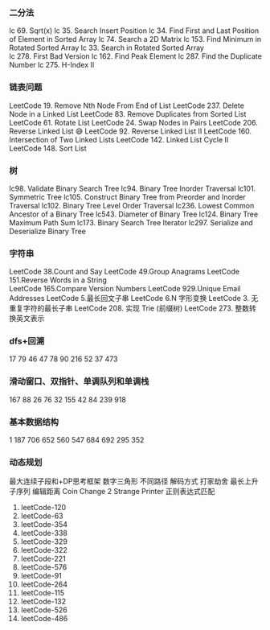 ### 二分法

lc 69. Sqrt(x)
lc 35. Search Insert Position
lc 34. Find First and Last Position of Element in Sorted Array
lc 74. Search a 2D Matrix
lc 153. Find Minimum in Rotated Sorted Array
lc 33. Search in Rotated Sorted Array   
lc 278. First Bad Version 
lc 162. Find Peak Element 
lc 287. Find the Duplicate Number 
lc 275. H-Index II 

### 链表问题

LeetCode 19. Remove Nth Node From End of List
LeetCode 237. Delete Node in a Linked List 
LeetCode 83. Remove Duplicates from Sorted List 
LeetCode 61. Rotate List 
LeetCode 24. Swap Nodes in Pairs 
LeetCode 206. Reverse Linked List 😅
LeetCode 92. Reverse Linked List II 
LeetCode 160. Intersection of Two Linked Lists 
LeetCode 142. Linked List Cycle II 
LeetCode 148. Sort List

### 树

lc98. Validate Binary Search Tree 
lc94. Binary Tree Inorder Traversal 
lc101. Symmetric Tree 
lc105. Construct Binary Tree from Preorder and Inorder Traversal 
lc102. Binary Tree Level Order Traversal 
lc236. Lowest Common Ancestor of a Binary Tree 
lc543. Diameter of Binary Tree 
lc124. Binary Tree Maximum Path Sum 
lc173. Binary Search Tree Iterator 
lc297. Serialize and Deserialize Binary Tree 

### 字符串

LeetCode 38.Count and Say 
LeetCode 49.Group Anagrams 
LeetCode 151.Reverse Words in a String  
LeetCode 165.Compare Version Numbers 
LeetCode 929.Unique Email Addresses 
LeetCode 5.最长回文子串 
LeetCode 6.N 字形变换
LeetCode 3. 无重复字符的最长子串
LeetCode 208. 实现 Trie (前缀树) 
LeetCode 273. 整数转换英文表示 

### dfs+回溯

17
79
46
47
78
90
216
52
37
473

### 滑动窗口、双指针、单调队列和单调栈

167
88
26
76
32
155
42
84
239
918

### 基本数据结构

1
187
706
652
560
547
684
692
295
352

### 动态规划

最大连续子段和+DP思考框架
数字三角形
不同路径
解码方式
打家劫舍
最长上升子序列
编辑距离
Coin Change 2
Strange Printer 
正则表达式匹配

1. leetCode-120 
2. leetCode-63 
3. leetCode-354  
4. leetCode-338 
5. leetCode-329 
6. leetCode-322 
7. leetCode-221 
8. leetCode-576  
9. leetCode-91
10. leetCode-264 
11. leetCode-115 
12. leetCode-132 
13. leetCode-526  
14. leetCode-486  

